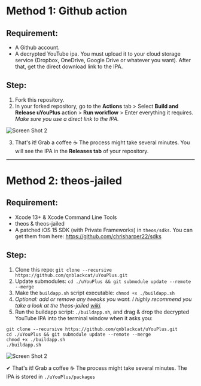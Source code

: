 # Method 1: Github action
## Requirement:
- A Github account.
- A decrypted YouTube ipa. You must upload it to your cloud storage service (Dropbox, OneDrive, Google Drive or whatever you want). After that, get the direct download link to the IPA.

## Step:
1. Fork this repository.
2. In your forked repository, go to the **Actions** tab > Select **Build and Release uYouPlus** action > **Run workflow** > Enter everything it requires. _Make sure you use a direct link to the IPA._

![Screen Shot 2](https://user-images.githubusercontent.com/52943116/175647144-c49ea7b5-d74a-4450-9819-2f7b5b462d0a.png)

3. That's it! Grab a coffee ☕️ The process might take several minutes. You will see the IPA in the **Releases tab** of your repository.

***

# Method 2: theos-jailed
## Requirement:
- Xcode 13+ & Xcode Command Line Tools
- theos & theos-jailed
- A patched iOS 15 SDK (with Private Frameworks) in `theos/sdks`. You can get them from here:
https://github.com/chrisharper22/sdks

## Step:
1. Clone this repo: `git clone --recursive https://github.com/qnblackcat/uYouPlus.git`
2. Update submodules: `cd ./uYouPlus && git submodule update --remote --merge`
3. Make the `buildapp.sh` script executable: `chmod +x ./buildapp.sh`
4. _Optional: add or remove any tweaks you want. I highly recommend you take a look at the theos-jailed [wiki](https://github.com/kabiroberai/theos-jailed/wiki/Usage)._
5. Run the buildapp script: `./buildapp.sh`, and drag & drop the decrypted YouTube IPA into the terminal window when it asks you:

```
git clone --recursive https://github.com/qnblackcat/uYouPlus.git
cd ./uYouPlus && git submodule update --remote --merge
chmod +x ./buildapp.sh
./buildapp.sh
```
![Screen Shot 2](https://user-images.githubusercontent.com/52943116/168122339-cfa388cb-4956-48cc-a4d5-cfba22612bbf.png)

✔︎ That's it! Grab a coffee ☕️ The process might take several minutes. The IPA is stored in `./uYouPlus/packages`